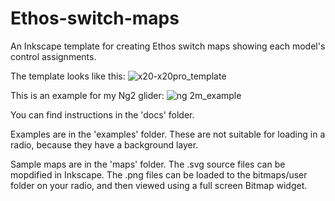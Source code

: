 # Ethos-switch-maps
An Inkscape template for creating Ethos switch maps showing each model's control assignments.

The template looks like this:
![x20-x20pro_template](https://github.com/user-attachments/assets/e7f897bb-1eda-4cf6-a4bb-9ea73aaf50b8)

This is an example for my Ng2 glider:
![ng 2m_example](https://github.com/user-attachments/assets/bf522c1d-4ac5-4dd2-99a3-18156efa92bd)

You can find instructions in the 'docs' folder.

Examples are in the 'examples' folder. These are not suitable for loading in a radio, because they have a background layer.

Sample maps are in the 'maps' folder. The .svg source files can be mopdified in Inkscape. The .png files can be loaded to the bitmaps/user folder on your radio, and then viewed using a full screen Bitmap widget.
